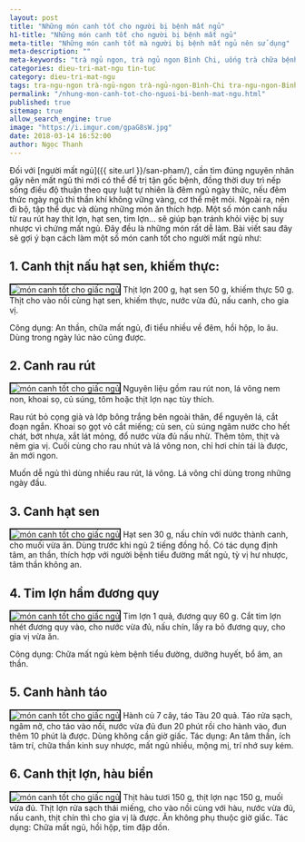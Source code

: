 ```yaml
---
layout: post
title: "Những món canh tốt cho người bị bệnh mất ngủ"
h1-title: "Những món canh tốt cho người bị bệnh mất ngủ"
meta-title: "Những món canh tốt mà người bị bệnh mất ngủ nên sử dụng"
meta-description: ""
meta-keywords: "trà ngủ ngon, trà ngủ ngon Bình Chi, uống trà chữa bệnh mất ngủ, ngủ trưa khoa học"
categories: dieu-tri-mat-ngu tin-tuc
category: dieu-tri-mat-ngu
tags: tra-ngu-ngon trà-ngủ-ngon trà-ngủ-ngon-Bình-Chi tra-ngu-ngon-Binh-Chi mon-canh-tot
permalink: "/nhung-mon-canh-tot-cho-nguoi-bi-benh-mat-ngu.html"
published: true
sitemap: true
allow_search_engine: true
image: "https://i.imgur.com/gpaG8sW.jpg"
date: 2018-03-14 16:52:00
author: Ngọc Thanh
---
```


Đối với [người mất ngủ]({{ site.url }}/san-pham/), cần tìm đúng nguyên nhân gây nên mất ngủ thì mới có thể để trị tận gốc bệnh, đồng thời duy trì nếp sống điều độ thuận theo quy luật tự nhiên là đêm ngủ ngày thức, nếu đêm thức ngày ngủ thì thần khí không vững vàng, cơ thể mệt mỏi. Ngoài ra, nên đi bộ, tập thể dục và dùng những món ăn thích hợp.  Một số món canh nấu từ rau rút hay thịt lợn, hạt sen, tim lợn… sẽ giúp bạn tránh khỏi việc bị suy nhược vì chứng mất ngủ. Đây đều là những món rất dễ làm. Bài viết sau đây sẽ gợi ý bạn cách làm một số món canh tốt cho người mất ngủ như:

## 1. Canh thịt nấu hạt sen, khiếm thực:
<img  src="https://i.imgur.com/bNNxnBi.jpg" alt="món canh tốt cho giấc ngủ" class="image_fade responsive-img lazy" border="2">
Thịt lợn 200 g, hạt sen 50 g, khiếm thực 50 g. Thịt cho vào nồi cùng hạt sen, khiếm thực, nước vừa đủ, nấu canh, cho gia vị.

Công dụng: An thần, chữa mất ngủ, đi tiểu nhiều về đêm, hồi hộp, lo âu. Dùng trong ngày lúc nào cũng được.

## 2. Canh rau rút
<img  src="https://i.imgur.com/I29W4Xs.jpg" alt="món canh tốt cho giấc ngủ" class="image_fade responsive-img lazy" border="2">
Nguyên liệu gồm rau rút non, lá vông nem non, khoai sọ, củ súng, tôm hoặc thịt lợn nạc tùy thích.

Rau rút bỏ cọng già và lớp bông trắng bên ngoài thân, để nguyên lá, cắt đoạn ngắn. Khoai sọ gọt vỏ cắt miếng; củ sen, củ súng ngâm nước cho hết chát, bớt nhựa, xắt lát mỏng, đổ nước vừa đủ nấu nhừ. Thêm tôm, thịt và nêm gia vị. Cuối cùng cho rau nhút và lá vông non, chỉ hơi chín tái là được, ăn mới ngon.

Muốn dễ ngủ thì dùng nhiều rau rút, lá vông. Lá vông chỉ dùng trong những ngày đầu.

## 3. Canh hạt sen
<img  src="https://i.imgur.com/f8DLVS5.jpg" alt="món canh tốt cho giấc ngủ" class="image_fade responsive-img lazy" border="2">
Hạt sen 30 g, nấu chín với nước thành canh, cho muối vừa ăn. Dùng trước khi ngủ 2 tiếng đồng hồ. Có tác dụng định tâm, an thần, thích hợp với người bệnh tiểu đường mất ngủ, tỳ vị hư nhược, tâm thần không an.

## 4. Tim lợn hầm đương quy
<img  src="https://i.imgur.com/lfJrlhX.jpg" alt="món canh tốt cho giấc ngủ" class="image_fade responsive-img lazy" border="2">
Tim lợn 1 quả, đương quy 60 g. Cắt tim lợn nhét đương quy vào, cho nước vừa đủ, nấu chín, lấy ra bỏ đương quy, cho gia vị vừa ăn.

Công dụng: Chữa mất ngủ kèm bệnh tiểu đường, dưỡng huyết, bổ âm, an thần.

## 5. Canh hành táo
<img  src="https://i.imgur.com/gTP0Xo5.jpg" alt="món canh tốt cho giấc ngủ" class="image_fade responsive-img lazy" border="2">
Hành củ 7 cây, táo Tàu 20 quả. Táo rửa sạch, ngâm nở, cho táo vào nồi, nước vừa đủ đun 20 phút rồi cho hành vào, đun thêm 10 phút là được. Dùng không cần giờ giấc. Tác dụng: An tâm thần, ích tâm trí, chữa thần kinh suy nhược, mất ngủ nhiều, mộng mị, trí nhớ suy kém.

## 6. Canh thịt lợn, hàu biển
<img  src="https://i.imgur.com/rSRYp5T.jpg" alt="món canh tốt cho giấc ngủ" class="image_fade responsive-img lazy" border="2">
Thịt hàu tươi 150 g, thịt lợn nạc 150 g, muối vừa đủ. Thịt lợn rửa sạch thái miếng, cho vào nồi cùng với hàu, nước vừa đủ, nấu canh, thịt chín thì cho gia vị là được. Ăn không phụ thuộc giờ giấc. Tác dụng: Chữa mất ngủ, hồi hộp, tim đập dồn.
